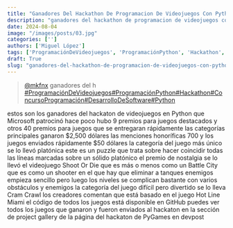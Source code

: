 ```yaml
---
title: "Ganadores Del Hackathon De Programacion De Videojuegos Con Python Organizado"
description: "ganadores del hackathon de programacion de videojuegos con python organizado"
date: 2024-08-04
image: "/images/posts/03.jpg"
categories: ['']
authors: ['Miguel López']
tags: ['ProgramaciónDeVideojuegos', 'ProgramaciónPython', 'Hackathon', 'ConcursoProgramación', 'DesarrolloDeSoftware', 'Python']
draft: True
slug: "ganadores-del-hackathon-de-programacion-de-videojuegos-con-python-organizado"
---
```


<blockquote class="tiktok-embed" cite="{https://www.tiktok.com/@mkfnx/video/7229506197051821317}" data-video-id="7229506197051821317" style="max-width: 605px;min-width: 325px;" > <section> <a target="_blank" title="@mkfnx" href="https://www.tiktok.com/@mkfnx?refer=embed">@mkfnx</a> ganadores del h </section> <a title="ProgramaciónDeVideojuegos" target="_blank" href="https://www.tiktok.com/tag/ProgramaciónDeVideojuegos?refer=embed">#ProgramaciónDeVideojuegos</a><a title="ProgramaciónPython" target="_blank" href="https://www.tiktok.com/tag/ProgramaciónPython?refer=embed">#ProgramaciónPython</a><a title="Hackathon" target="_blank" href="https://www.tiktok.com/tag/Hackathon?refer=embed">#Hackathon</a><a title="ConcursoProgramación" target="_blank" href="https://www.tiktok.com/tag/ConcursoProgramación?refer=embed">#ConcursoProgramación</a><a title="DesarrolloDeSoftware" target="_blank" href="https://www.tiktok.com/tag/DesarrolloDeSoftware?refer=embed">#DesarrolloDeSoftware</a><a title="Python" target="_blank" href="https://www.tiktok.com/tag/Python?refer=embed">#Python</a> </blockquote> <script async src="https://www.tiktok.com/embed.js"></script>

estos son los ganadores del hackaton de videojuegos en Python que Microsoft patrocinó hace poco hubo 9 premios para juegos destacados y otros 40 premios para juegos que se entregaran rápidamente las categorías principales ganaron $2,500 dólares  las menciones honoríficas 700 y los juegos enviados rápidamente $50 dólares  la categoría del juego más único se lo llevó platónica este es un puzzle  que trata sobre hacer coincidir todas las líneas marcadas sobre un sólido platónico el premio de nostalgia se lo llevó el videojuego Shoot Or Die que es más o menos como un Battle City que es como un shooter en el que hay que eliminar a tanques enemigos empieza sencillo pero luego los niveles se complican bastante con varios obstáculos y enemigos la categoría del juego difícil pero divertido se lo lleva Cram Crawl los creadores comentan que está basado en el juego Hot Line Miami el código de todos los juegos está disponible en GitHub puedes ver todos los juegos que ganaron y fueron enviados al hackaton en la sección de project gallery de la página del hackaton de PyGames en devpost 